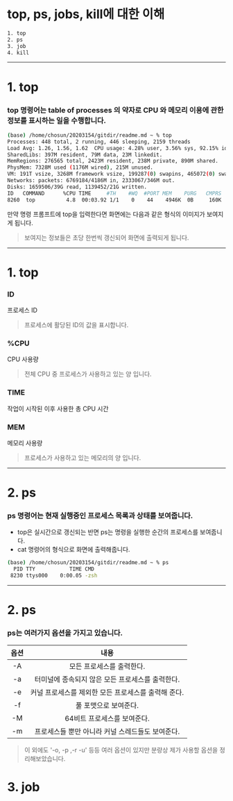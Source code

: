 

# top, ps, jobs, kill에 대한 이해





``` bash
1. top
2. ps
3. job
4. kill
```
***

# 1. top
### top 명령어는 table of processes 의 약자로 CPU 와 메모리 이용에 관한 정보를 표시하는 일을 수행합니다.
``` bash
(base) /home/chosun/20203154/gitdir/readme.md ~ % top
Processes: 448 total, 2 running, 446 sleeping, 2159 threads            23:44:33
Load Avg: 1.26, 1.56, 1.62  CPU usage: 4.28% user, 3.56% sys, 92.15% idle
SharedLibs: 397M resident, 79M data, 23M linkedit.
MemRegions: 276565 total, 2423M resident, 238M private, 890M shared.
PhysMem: 7328M used (1176M wired), 215M unused.
VM: 191T vsize, 3268M framework vsize, 199287(0) swapins, 465072(0) swapouts.
Networks: packets: 6769184/4186M in, 2333067/346M out.
Disks: 1659506/39G read, 1139452/21G written.
ID   COMMAND      %CPU TIME     #TH    #WQ  #PORT MEM    PURG   CMPRS  PGRP
8260  top          4.8  00:03.92 1/1    0    44    4946K  0B     160K   8260

```

만약 명령 프롬프트에 top을 입력한다면 화면에는 다음과 같은 형식의 이미지가 보여지게 됩니다.
>보여지는 정보들은 초당 한번씩 갱신되어 화면에 출력되게 됩니다.
---
# 1. top
### ID
프로세스 ID
>프로세스에 활당된 ID의 값을 표시합니다.
### %CPU
CPU 사용량 
>전체 CPU 중 프로세스가 사용하고 있는 양 입니다.
### TIME
작업이 시작된 이후 사용한 총 CPU 시간
### MEM
메모리 사용량
>프로세스가 사용하고 있는 메모리의 양 입니다.
---

# 2. ps 
### ps 명령어는 현재 실행중인 프로세스 목록과 상태를 보여줍니다.
+ top은 실시간으로 갱신되는 반면 ps는 명령을 실행한 순간의 프로세스를 보여줍니다.
+ cat 명령어의 형식으로 화면에 출력해줍니다.
``` bash
(base) /home/chosun/20203154/gitdir/readme.md ~ % ps
  PID TTY           TIME CMD
 8230 ttys000    0:00.05 -zsh
```
---

# 2. ps 
### ps는 여러가지 옵션을 가지고 있습니다.
|옵션|내용|
|:--:|:--:|
|-A|모든 프로세스를 출력한다.|
|-a|터미널에 종속되지 않은 모든 프로세스를 출력한다.|
|-e|커널 프로세스를 제외한 모든 프로세스를 출력해 준다.|
|-f|풀 포맷으로 보여준다.|
|-M|64비트 프로세스를 보여준다.|
|-m|프로세스들 뿐만 아니라 커널 스레드들도 보여준다.|

>이 외에도 '-o, -p ,-r -u' 등등 여러 옵션이 있지만 분량상 제가 사용할 옵션을 정리해보았습니다.
# 3. job
